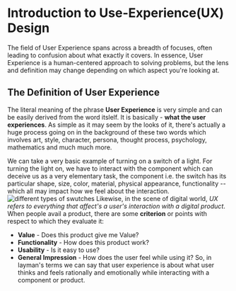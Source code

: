 # Introduction to Use-Experience(UX) Design

The field of User Experience spans across a breadth of focuses, often leading to confusion about what exactly it covers. In essence, User Experience is a human-centered approach to solving problems, but the lens and definition may change depending on which aspect you're looking at.


## The Definition of User Experience

The literal meaning of the phrase **User Experience** is very simple and can be easily derived from the word itslelf. It is basically - **what the user experiences**. 
As simple as it may seem by the looks of it, there's actually a huge process going on in the background of these two words which involves art, style, character, persona, thought process, psychology, mathematics and much much more.

We can take a very basic example of turning on a switch of a light. For turning the light on, we have to interact with the component which can deceive us as a very elementary task, the component i.e. the switch has its particular shape, size, color, material, physical appearance, functionality -- which all may impact how we feel about the interaction.
![different types of swutches](https://github.com/kaustavr19/UI-UX/blob/main/UIUX-1/1.Introduction_to_User_Experience_(UX)_Design/1.a_Design/switches.png)
Likewise, in the scene of digital world, *UX refers to everything that affect's a user's interaction with a digital product*. When people avail a product, there are some **criterion** or points with respect to which they evaluate it:

 - **Value** - Does this product give me Value?
 - **Functionality** - How does this product work?
 - **Usability** - Is it easy to use?
 - **General Impression** - How does the user feel while using it?
So, in layman's terms we can say that  user experience is about what user thinks and feels rationally and emotionally while interacting with a component or product.

